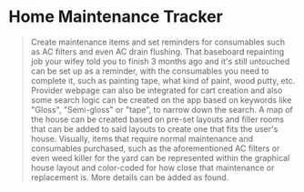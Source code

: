 # Home Maintenance Tracker
> Create maintenance items and set reminders for consumables such as AC filters and even AC drain flushing. That baseboard repainting job your wifey told you to finish 3 months ago and it's still untouched can be set up as a reminder, with the consumables you need to complete it, such as painting tape, what kind of paint, wood putty, etc. Provider webpage can also be integrated for cart creation and also some search logic can be created on the app based on keywords like "Gloss", "Semi-gloss" or "tape", to narrow down the search. A map of the house can be created based on pre-set layouts and filler rooms that can be added to said layouts to create one that fits the user's house. Visually, items that require normal maintenance and consumables purchased, such as the aforementioned AC filters or even weed killer for the yard can be represented within the graphical house layout and color-coded for how close that maintenance or replacement is. More details can be added as found.